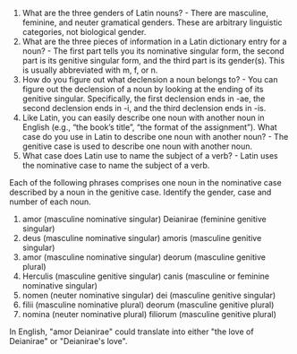1. What are the three genders of Latin nouns? - There are masculine, feminine, and neuter gramatical genders. These are arbitrary linguistic categories, not biological gender.
2. What are the three pieces of information in a Latin dictionary entry for a noun? - The first part tells you its nominative singular form, the second part is its genitive singular form, and the third part is its gender(s). This is usually abbreviated with m, f, or n.
3. How do you figure out what declension a noun belongs to? - You can figure out the declension of a noun by looking at the ending of its genitive singular. Specifically, the first declension ends in -ae, the second declension ends in -i, and the third declension ends in -is.
4. Like Latin, you can easily describe one noun with another noun in English (e.g., “the book’s title”, “the format of the assignment”). What case do you use in Latin to describe one noun with another noun? - The genitive case is used to describe one noun with another noun.
5. What case does Latin use to name the subject of a verb? - Latin uses the nominative case to name the subject of a verb.

Each of the following phrases comprises one noun in the nominative case described by a noun in the genitive case. Identify the gender, case and number of each noun.

1. amor (masculine nominative singular) Deianirae (feminine genitive singular)
2. deus (masculine nominative singular) amoris (masculine genitive singular)
3. amor (masculine nominative singular) deorum (masculine genitive plural)
4. Herculis (masculine genitive singular) canis (masculine or feminine nominative singular)
5. nomen (neuter nominative singular) dei (masculine genitive singular)
6. filii (masculine nominative plural) deorum (masculine genitive plural)
7. nomina (neuter nominative plural) filiorum (masculine genitive plural)

In English, "amor Deianirae" could translate into either "the love of Deianirae" or "Deianirae's love".
